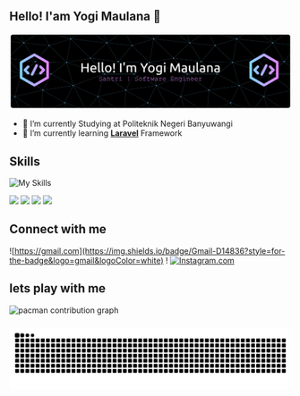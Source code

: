 ## Hello! I'am Yogi Maulana  👋

 ![Yogi Maulana](img/github-header-banner.jpg)
<!--
**maulanayogi938-lang/bmaulanayogi938-lang** is a ✨ _special_ ✨ repository because its `README.md` (this file) appears on your GitHub profile.

Here are some ideas to get you started:

- 🔭 I’m currently working on ...
- 🌱 I’m currently learning ...
- 👯 I’m looking to collaborate on ...
- 🤔 I’m looking for help with ...
- 💬 Ask me about ...
- 📫 How to reach me: ...
- 😄 Pronouns: ...
- ⚡ Fun fact: ...
-->

- 🌱 I’m currently Studying at Politeknik Negeri Banyuwangi
- 🌱 I’m currently learning [**Laravel**](https://laravel.com) Framework


## Skills

![My Skills](https://skillicons.dev/icons?i=figma,html,css,php&theme=light)


<img src="https://img.shields.io/badge/Figma-F24E1E?style=for-the-badge&logo=figma&logoColor=white" />
<img src="https://img.shields.io/badge/HTML5-E34F26?style=for-the-badge&logo=html5&logoColor=white" />
<img src="https://img.shields.io/badge/CSS3-1572B6?style=for-the-badge&logo=css3&logoColor=white" />
<img src="https://img.shields.io/badge/PHP-777BB4?style=for-the-badge&logo=php&logoColor=white" />

 ## Connect with me
 
  ![https://gmail.com](https://img.shields.io/badge/Gmail-D14836?style=for-the-badge&logo=gmail&logoColor=white) ! [![Instagram.com](https://img.shields.io/badge/Instagram-E4405F?style=for-the-badge&logo=instagram&logoColor=white)](https://instagram.com/sandhikagalih)

## lets play with me
<picture>
  <source media="(prefers-color-scheme: dark)" srcset="https://raw.githubusercontent.com/maulanayogi938-lang/maulanayogi938-lang/output/pacman-contribution-graph-dark.svg">
  <source media="(prefers-color-scheme: light)" srcset="https://raw.githubusercontent.com/maulanayogi938-lang/maulanayogi938-lang/output/pacman-contribution-graph.svg">
  <img alt="pacman contribution graph" src="https://raw.githubusercontent.com/maulanayogi938-lang/maulanayogi938-lang/output/pacman-contribution-graph.svg">
</picture>

###

<img src="https://raw.githubusercontent.com/maulanayogi938-lang/maulanayogi938-lang/output/snake.svg" alt="Snake animation" />

###

